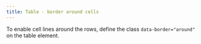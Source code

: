 ```yaml
---
title: Table - border around cells
---
```


To enable cell lines around the rows, define the class `data-border="around"` on the table element.
